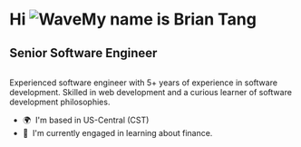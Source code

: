 Hi ![Wave](https://user-images.githubusercontent.com/18350557/176309783-0785949b-9127-417c-8b55-ab5a4333674e.gif)My name is Brian Tang
==================================================================================================================================

Senior Software Engineer
---------------------------

<img src="https://komarev.com/ghpvc/?username=BrianNTang&style=flat-square&color=blue" alt=""/>

Experienced software engineer with 5+ years of experience in software development. Skilled in web development and a curious learner of software development philosophies.

* 🌍  I'm based in US-Central (CST)
* 🧠  I'm currently engaged in learning about finance.
